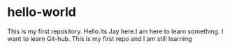 # hello-world
This is my first repository.
Hello.Its Jay here.I am here to learn something.
I want to learn Git-hub.
This is my first repo and I am still learning

